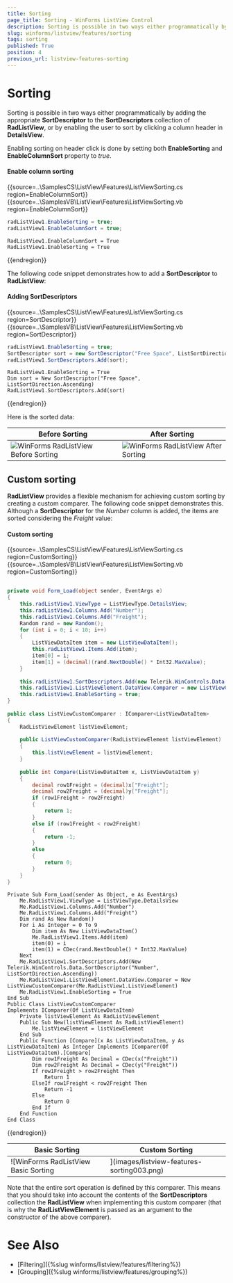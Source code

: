 ```yaml
---
title: Sorting
page_title: Sorting - WinForms ListView Control
description: Sorting is possible in two ways either programmatically by adding the appropriate SortDescriptor to the SortDescriptors collection of WinForms ListView, or by enabling the user to sort by clicking a column header in DetailsView.
slug: winforms/listview/features/sorting
tags: sorting
published: True
position: 4
previous_url: listview-features-sorting
---
```


# Sorting
 
Sorting is possible in two ways either programmatically by adding the appropriate __SortDescriptor__ to the __SortDescriptors__ collection of **RadListView**, or by enabling the user to sort by clicking a column header in __DetailsView__.
        
Enabling sorting on header click is done by setting both __EnableSorting__ and __EnableColumnSort__ property to *true*.

#### Enable column sorting

{{source=..\SamplesCS\ListView\Features\ListViewSorting.cs region=EnableColumnSort}} 
{{source=..\SamplesVB\ListView\Features\ListViewSorting.vb region=EnableColumnSort}} 

````C#
radListView1.EnableSorting = true;
radListView1.EnableColumnSort = true;

````
````VB.NET
RadListView1.EnableColumnSort = True
RadListView1.EnableSorting = True

````

{{endregion}} 

The following code snippet demonstrates how to add a __SortDescriptor__ to **RadListView**:

#### Adding SortDescriptors

{{source=..\SamplesCS\ListView\Features\ListViewSorting.cs region=SortDescriptor}} 
{{source=..\SamplesVB\ListView\Features\ListViewSorting.vb region=SortDescriptor}} 

````C#
radListView1.EnableSorting = true;
SortDescriptor sort = new SortDescriptor("Free Space", ListSortDirection.Ascending);
radListView1.SortDescriptors.Add(sort);

````
````VB.NET
RadListView1.EnableSorting = True
Dim sort = New SortDescriptor("Free Space", ListSortDirection.Ascending)
RadListView1.SortDescriptors.Add(sort)

````

{{endregion}} 

Here is the sorted data:

|Before Sorting|After Sorting|
|----|----|
|![WinForms RadListView Before Sorting](images/listview-features-sorting.png)|![WinForms RadListView After Sorting](images/listview-features-sorting002.png)|

## Custom sorting

**RadListView** provides a flexible mechanism for achieving custom sorting by creating a custom comparer. The following code snippet demonstrates this. Although a **SortDescriptor** for the *Number* column is added, the items are sorted considering the *Freight* value:

#### Custom sorting

{{source=..\SamplesCS\ListView\Features\ListViewSorting.cs region=CustomSorting}} 
{{source=..\SamplesVB\ListView\Features\ListViewSorting.vb region=CustomSorting}} 

````C#
        
private void Form_Load(object sender, EventArgs e)
{
    this.radListView1.ViewType = ListViewType.DetailsView;
    this.radListView1.Columns.Add("Number");
    this.radListView1.Columns.Add("Freight");
    Random rand = new Random();
    for (int i = 0; i < 10; i++)
    {
        ListViewDataItem item = new ListViewDataItem();
        this.radListView1.Items.Add(item);
        item[0] = i;
        item[1] = (decimal)(rand.NextDouble() * Int32.MaxValue);
    }
    
    this.radListView1.SortDescriptors.Add(new Telerik.WinControls.Data.SortDescriptor("Number", ListSortDirection.Ascending));
    this.radListView1.ListViewElement.DataView.Comparer = new ListViewCustomComparer(this.radListView1.ListViewElement);
    this.radListView1.EnableSorting = true;
}
        
public class ListViewCustomComparer : IComparer<ListViewDataItem>
{
    RadListViewElement listViewElement;
    
    public ListViewCustomComparer(RadListViewElement listViewElement)
    {
        this.listViewElement = listViewElement;
    }
    
    public int Compare(ListViewDataItem x, ListViewDataItem y)
    {
        decimal row1Freight = (decimal)x["Freight"];
        decimal row2Freight = (decimal)y["Freight"];
        if (row1Freight > row2Freight)
        {
            return 1;
        }
        else if (row1Freight < row2Freight)
        {
            return -1;
        }
        else
        {
            return 0;
        }
    }
}

````
````VB.NET
Private Sub Form_Load(sender As Object, e As EventArgs)
    Me.RadListView1.ViewType = ListViewType.DetailsView
    Me.RadListView1.Columns.Add("Number")
    Me.RadListView1.Columns.Add("Freight")
    Dim rand As New Random()
    For i As Integer = 0 To 9
        Dim item As New ListViewDataItem()
        Me.RadListView1.Items.Add(item)
        item(0) = i
        item(1) = CDec(rand.NextDouble() * Int32.MaxValue)
    Next
    Me.RadListView1.SortDescriptors.Add(New Telerik.WinControls.Data.SortDescriptor("Number", ListSortDirection.Ascending))
    Me.RadListView1.ListViewElement.DataView.Comparer = New ListViewCustomComparer(Me.RadListView1.ListViewElement)
    Me.RadListView1.EnableSorting = True
End Sub
Public Class ListViewCustomComparer
Implements IComparer(Of ListViewDataItem)
    Private listViewElement As RadListViewElement
    Public Sub New(listViewElement As RadListViewElement)
        Me.listViewElement = listViewElement
    End Sub
    Public Function [Compare](x As ListViewDataItem, y As ListViewDataItem) As Integer Implements IComparer(Of ListViewDataItem).[Compare]
        Dim row1Freight As Decimal = CDec(x("Freight"))
        Dim row2Freight As Decimal = CDec(y("Freight"))
        If row1Freight > row2Freight Then
            Return 1
        ElseIf row1Freight < row2Freight Then
            Return -1
        Else
            Return 0
        End If
    End Function
End Class

````

{{endregion}} 

|Basic Sorting|Custom Sorting|
|----|----|
|![WinForms RadListView Basic Sorting|](images/listview-features-sorting003.png)|![WinForms RadListView Custom Sorting](images/listview-features-sorting004.png)|

Note that the entire sort operation is defined by this comparer. This means that you should take into account the contents of the **SortDescriptors** collection the **RadListView** when implementing this custom comparer (that is why the **RadListViewElement** is passed as an argument to the constructor of the above comparer). 

# See Also

* [Filtering]({%slug winforms/listview/features/filtering%})	
* [Grouping]({%slug winforms/listview/features/grouping%})	 
